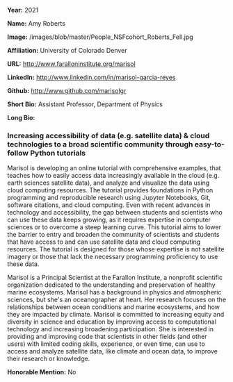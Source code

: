 **Year:** 2021

**Name:** Amy Roberts

**Image:** /images/blob/master/People_NSFcohort_Roberts_Fell.jpg

**Affiliation:** University of Colorado Denver

**URL:** http://www.faralloninstitute.org/marisol 

**LinkedIn:** http://www.linkedin.com/in/marisol-garcia-reyes 

**Github:** http://www.github.com/marisolgr 

**Short Bio:** Assistant Professor, Department of Physics

**Long Bio:** 
### Increasing accessibility of data (e.g. satellite data) & cloud technologies to a broad scientific community through easy-to-follow Python tutorials
Marisol is developing an online tutorial with comprehensive examples, that teaches how to easily access data increasingly available in the cloud (e.g. earth sciences satellite data), and analyze and visualize the data using cloud computing resources. The tutorial provides foundations in Python programming and reproducible research using Jupyter Notebooks, Git, software citations, and cloud computing.  Even with recent advances in technology and accessibility, the gap between students and scientists who can use these data keeps growing, as it requires expertise in computer sciences or to overcome a steep learning curve. This tutorial aims to lower the barrier to entry and broaden the community of scientists and students that have access to and can use satellite data and cloud computing resources.  The tutorial is designed for those whose expertise is not satellite imagery or those that lack the necessary programming proficiency to use these data.
 
Marisol is a Principal Scientist at the Farallon Institute, a nonprofit scientific organization dedicated to the understanding and preservation of healthy marine ecosystems. Marisol has a background in physics and atmospheric sciences, but she's an oceanographer at heart. Her research focuses on the relationships between ocean conditions and marine ecosystems, and how they are impacted by climate. Marisol is committed to increasing equity and diversity in science and education by improving access to computational technology and increasing broadening participation.  She is interested in providing and improving code that scientists in other fields (and other users) with limited coding skills, experience, or even time, can use to access and analyze satellite data, like climate and ocean data, to improve their research or knowledge.

**Honorable Mention:** No
